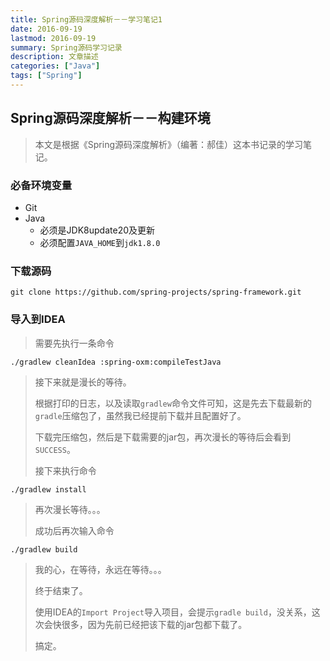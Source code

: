 ```yaml
---
title: Spring源码深度解析－－学习笔记1
date: 2016-09-19
lastmod: 2016-09-19
summary: Spring源码学习记录
description: 文章描述
categories: ["Java"]
tags: ["Spring"]
---
```


## Spring源码深度解析－－构建环境

> 本文是根据《Spring源码深度解析》（编著：郝佳）这本书记录的学习笔记。

### 必备环境变量

- Git
- Java
	- 必须是JDK8update20及更新
	- 必须配置``JAVA_HOME``到``jdk1.8.0``

### 下载源码

```shell
git clone https://github.com/spring-projects/spring-framework.git
```

### 导入到IDEA

> 需要先执行一条命令

```shell
./gradlew cleanIdea :spring-oxm:compileTestJava
```

> 接下来就是漫长的等待。
> 
> 根据打印的日志，以及读取``gradlew``命令文件可知，这是先去下载最新的``gradle``压缩包了，虽然我已经提前下载并且配置好了。
> 
> 下载完压缩包，然后是下载需要的jar包，再次漫长的等待后会看到``SUCCESS``。
> 
> 接下来执行命令

```shell
./gradlew install
```

> 再次漫长等待。。。
> 
> 成功后再次输入命令

```shell
./gradlew build
```

> 我的心，在等待，永远在等待。。。
> 
> 终于结束了。
> 
> 使用IDEA的``Import Project``导入项目，会提示``gradle build``，没关系，这次会快很多，因为先前已经把该下载的jar包都下载了。
> 
> 搞定。
